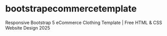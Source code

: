 # bootstrapecommercetemplate
Responsive Bootstrap 5 eCommerce Clothing Template | Free HTML &amp; CSS Website Design 2025
